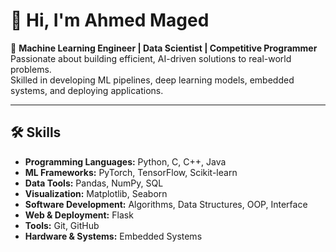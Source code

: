 # 👋 Hi, I'm Ahmed Maged  

🎯 **Machine Learning Engineer | Data Scientist | Competitive Programmer**  
Passionate about building efficient, AI-driven solutions to real-world problems.  
Skilled in developing ML pipelines, deep learning models, embedded systems, and deploying applications.  

---

## 🛠️ Skills  

- **Programming Languages:** Python, C, C++, Java  
- **ML Frameworks:** PyTorch, TensorFlow, Scikit-learn  
- **Data Tools:** Pandas, NumPy, SQL  
- **Visualization:** Matplotlib, Seaborn  
- **Software Development:** Algorithms, Data Structures, OOP, Interface  
- **Web & Deployment:** Flask  
- **Tools:** Git, GitHub  
- **Hardware & Systems:** Embedded Systems  
